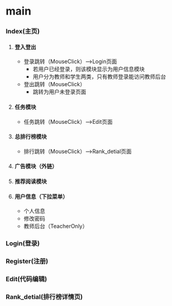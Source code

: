 # main

### Index(主页)

1. #### 登入登出

   - 登录跳转（MouseClick）-->Login页面
     - 若用户已经登录，则该模块显示为用户信息模块
     - 用户分为教师和学生两类，只有教师登录能访问教师后台
   - 登出跳转（MouseClick）
     - 跳转为用户未登录页面

2. #### 任务模块

   - 任务跳转（MouseClick）-->Edit页面

3. #### 总排行榜模块

   - 排行跳转（MouseClick）-->Rank_detial页面

4. #### 广告模块（外链）

5. #### 推荐阅读模块

6. #### 用户信息（下拉菜单）

   - 个人信息
   - 修改密码
   - 教师后台（TeacherOnly）

### Login(登录)

### Register(注册)

### Edit(代码编辑)

### Rank_detial(排行榜详情页)

